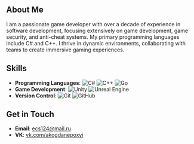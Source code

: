 ## About Me
I am a passionate game developer with over a decade of experience in software development, focusing extensively on game development, game security, and anti-cheat systems. My primary programming languages include C# and C++. I thrive in dynamic environments, collaborating with teams to create immersive gaming experiences.

## Skills
- **Programming Languages**: ![C#](https://img.shields.io/badge/c%23-%23239120.svg?style=for-the-badge&logo=.net&logoColor=white&style=plastic) ![C++](https://img.shields.io/badge/c++-%2300599C.svg?style=for-the-badge&logo=c%2B%2B&logoColor=white&style=plastic) ![Go](https://img.shields.io/badge/go-%2300ADD8.svg?style=for-the-badge&logo=go&logoColor=white&style=plastic)
- **Game Development**: ![Unity](https://img.shields.io/badge/unity-%23000000.svg?style=for-the-badge&logo=unity&logoColor=white&style=plastic) ![Unreal Engine](https://img.shields.io/badge/unrealengine-%23313131.svg?style=for-the-badge&logo=unrealengine&logoColor=white&style=plastic)
- **Version Control**: ![Git](https://img.shields.io/badge/git-%23F05033.svg?style=for-the-badge&logo=git&logoColor=white&style=plastic) ![GitHub](https://img.shields.io/badge/github-%23121011.svg?style=for-the-badge&logo=github&logoColor=white&style=plastic)

## Get in Touch
- **Email**: [ecs124@mail.ru](mailto:ecs124@mail.ru)
- **VK**: [vk.com/akogdanepoxyi](https://vk.com/akogdanepoxyi)
